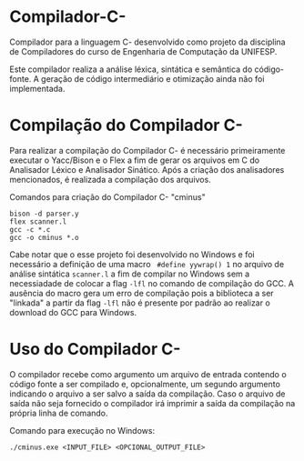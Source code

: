 # Compilador-C-
Compilador para a linguagem C- desenvolvido como projeto da disciplina de Compiladores do curso de Engenharia de Computação da UNIFESP.

Este compilador realiza a análise léxica, sintática e semântica do código-fonte. A geração de código intermediário e otimização ainda não foi implementada.


# Compilação do Compilador C-
Para realizar a compilação do Compilador C- é necessário primeiramente executar o Yacc/Bison e o Flex a fim de gerar os arquivos em C do Analisador Léxico e Analisador Sinático.
Após a criação dos analisadores mencionados, é realizada a compilação dos arquivos.

Comandos para criação do Compilador C- "cminus"
```
bison -d parser.y
flex scanner.l
gcc -c *.c
gcc -o cminus *.o
```

Cabe notar que o esse projeto foi desenvolvido no Windows e foi necessário a definição de uma macro ``` #define yywrap() 1``` no arquivo de análise sintática ```scanner.l``` a fim de compilar no Windows sem a necessiadade de colocar a flag ```-lfl``` no comando de compilação do GCC. A ausência do macro gera um erro de compilação pois a biblioteca a ser "linkada" a partir da flag ```-lfl```  não é presente por padrão ao realizar o download do GCC para Windows.

# Uso do Compilador C-
O compilador recebe como argumento um arquivo de entrada contendo o código fonte a ser compilado e, opcionalmente, um segundo argumento indicando o arquivo a ser salvo a saída da compilação. Caso o arquivo de saída não seja fornecido o compilador irá imprimir a saída da compilação na própria linha de comando.

Comando para execução no Windows:
```
./cminus.exe <INPUT_FILE> <OPCIONAL_OUTPUT_FILE>
```
